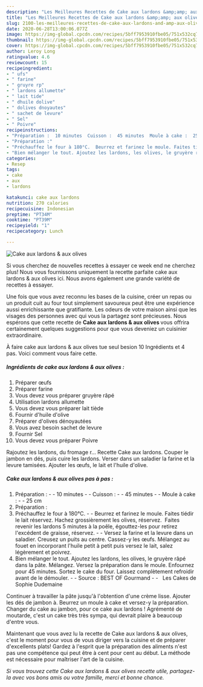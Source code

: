 ```yaml
---
description: "Les Meilleures Recettes de Cake aux lardons &amp;amp; aux olives"
title: "Les Meilleures Recettes de Cake aux lardons &amp;amp; aux olives"
slug: 2100-les-meilleures-recettes-de-cake-aux-lardons-and-amp-aux-olives
date: 2020-06-28T13:00:06.077Z
image: https://img-global.cpcdn.com/recipes/5bff7953910fbe05/751x532cq70/cake-aux-lardons-aux-olives-photo-principale-de-la-recette.jpg
thumbnail: https://img-global.cpcdn.com/recipes/5bff7953910fbe05/751x532cq70/cake-aux-lardons-aux-olives-photo-principale-de-la-recette.jpg
cover: https://img-global.cpcdn.com/recipes/5bff7953910fbe05/751x532cq70/cake-aux-lardons-aux-olives-photo-principale-de-la-recette.jpg
author: Leroy Long
ratingvalue: 4.6
reviewcount: 15
recipeingredient:
- " ufs"
- " farine"
- " gruyre rp"
- " lardons allumette"
- " lait tide"
- " dhuile dolive"
- " dolives dnoyautes"
- " sachet de levure"
- " Sel"
- " Poivre"
recipeinstructions:
- "Préparation :  10 minutes  Cuisson :  45 minutes  Moule à cake :  25 cm"
- "Préparation :"
- "Préchauffez le four à 180°C.  Beurrez et farinez le moule. Faites tiédir le lait réservez. Hachez grossièrement les olives, réservez.  Faites revenir les lardons 5 minutes à la poêle, égouttez-les pour retirez l&#39;excédent de graisse, réservez.  Versez la farine et la levure dans un saladier. Creusez un puits au centre. Cassez-y les œufs. Mélangez au fouet en incorporant l&#39;huile petit à petit puis versez le lait, salez légèrement et poivrez."
- "Bien mélanger le tout. Ajoutez les lardons, les olives, le gruyère râpé dans la pâte. Mélangez. Versez la préparation dans le moule. Enfournez pour 45 minutes. Sortez le cake du four. Laissez complètement refroidir avant de le démouler.  Source : BEST OF Gourmand    Les Cakes de Sophie Dudemaine"
categories:
- Resep
tags:
- cake
- aux
- lardons

katakunci: cake aux lardons 
nutrition: 270 calories
recipecuisine: Indonesian
preptime: "PT34M"
cooktime: "PT39M"
recipeyield: "1"
recipecategory: Lunch

---
```



![Cake aux lardons &amp; aux olives](https://img-global.cpcdn.com/recipes/5bff7953910fbe05/751x532cq70/cake-aux-lardons-aux-olives-photo-principale-de-la-recette.jpg)

Si vous cherchez de nouvelles recettes à essayer ce week end ne cherchez plus! Nous vous fournissons uniquement la recette parfaite cake aux lardons &amp; aux olives ici. Nous avons également une grande variété de recettes à essayer.

Une fois que vous avez reconnu les bases de la cuisine, créer un repas ou un produit cuit au four tout simplement savoureux peut être une expérience aussi enrichissante que gratifiante. Les odeurs de votre maison ainsi que les visages des personnes avec qui vous la partagez sont précieuses. Nous espérons que cette recette de <strong> Cake aux lardons &amp; aux olives </strong> vous offrira certainement quelques suggestions pour que vous deveniez un cuisinier extraordinaire.

<!--inarticleads1-->

À faire cake aux lardons &amp; aux olives tue seul besion 10 Ingrédients et 4 pas. Voici comment vous faire cette.

##### Ingrédients de cake aux lardons &amp; aux olives :

1. Préparer  œufs
1. Préparer  farine
1. Vous devez vous préparer  gruyère râpé
1. Utilisation  lardons allumette
1. Vous devez vous préparer  lait tiède
1. Fournir  d&#39;huile d&#39;olive
1. Préparer  d&#39;olives dénoyautées
1. Vous avez besoin  sachet de levure
1. Fournir  Sel
1. Vous devez vous préparer  Poivre


Rajoutez les lardons, du fromage r… Recette Cake aux lardons. Couper le jambon en dés, puis cuire les lardons. Verser dans un saladier la farine et la levure tamisées. Ajouter les œufs, le lait et l&#39;huile d&#39;olive. 

<!--inarticleads2-->

##### Cake aux lardons &amp; aux olives pas à pas :

1. Préparation : -  - 10 minutes -  - Cuisson : -  - 45 minutes -  - Moule à cake : -  - 25 cm
1. Préparation :
1. Préchauffez le four à 180°C. -  - Beurrez et farinez le moule. Faites tiédir le lait réservez. Hachez grossièrement les olives, réservez.  Faites revenir les lardons 5 minutes à la poêle, égouttez-les pour retirez l&#39;excédent de graisse, réservez. -  - Versez la farine et la levure dans un saladier. Creusez un puits au centre. Cassez-y les œufs. Mélangez au fouet en incorporant l&#39;huile petit à petit puis versez le lait, salez légèrement et poivrez.
1. Bien mélanger le tout. Ajoutez les lardons, les olives, le gruyère râpé dans la pâte. Mélangez. Versez la préparation dans le moule. Enfournez pour 45 minutes. Sortez le cake du four. Laissez complètement refroidir avant de le démouler. -  - Source : BEST OF Gourmand -  -   Les Cakes de Sophie Dudemaine


Continuer à travailler la pâte jusqu&#39;à l&#39;obtention d&#39;une crème lisse. Ajouter les dés de jambon à. Beurrez un moule à cake et versez-y la préparation. Changer du cake au jambon, pour ce cake aux lardons ! Agrémenté de moutarde, c&#39;est un cake très très sympa, qui devrait plaire à beaucoup d&#39;entre vous. 

<!--inarticleads1-->

<p>
Maintenant que vous avez lu la recette de Cake aux lardons &amp; aux olives, c'est le moment pour vous de vous diriger vers la cuisine et de préparer d'excellents plats! Gardez à l'esprit que la préparation des aliments n'est pas une compétence qui peut être à cent pour cent au début. La méthode est nécessaire pour maîtriser l'art de la cuisine.
</p>

<p>
<i>Si vous trouvez cette Cake aux lardons &amp; aux olives recette utile, partagez-la avec vos bons amis ou votre famille, merci et bonne chance.</i>
</p>
